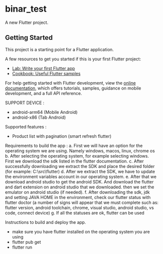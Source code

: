 # binar_test

A new Flutter project.

## Getting Started

This project is a starting point for a Flutter application.

A few resources to get you started if this is your first Flutter project:

- [Lab: Write your first Flutter app](https://docs.flutter.dev/get-started/codelab)
- [Cookbook: Useful Flutter samples](https://docs.flutter.dev/cookbook)

For help getting started with Flutter development, view the
[online documentation](https://docs.flutter.dev/), which offers tutorials,
samples, guidance on mobile development, and a full API reference.

SUPPORT DEVICE : 
- android-arm64 (Mobile Android)
- android-x86 (Tab Android)

Supported features : 
- Product list with pagination (smart refresh flutter) 

Requirements to build the app : 
a. First we will have an option for the operating system we are using. Namely windows, macos, linux, chrome os
b. After selecting the operating system, for example selecting windows. First we download the sdk listed in the flutter documentation.
c. After successfully downloading we extract the SDK and place the desired folder (for example: C:\src\flutter)
d. After we extract the SDK, we have to update the environment variables account in our operating system.
e. After that we download android studio to get the android SDK. And download the flutter and dart extension on android studio that we downloaded. then we set the emulator on android studio (if needed).
f. After downloading the sdk, jdk and setting JAVA HOME in the environment, check our flutter status with flutter doctor (a number of signs will appear that we must complete such as: flutter version, android toolchain, chrome, visual studio, android studio, vs code, connect device)
g. If all the statuses are ok, flutter can be used

Instructions to build and deploy the app.
- make sure you have flutter installed on the operating system you are using
- flutter pub get
- flutter run


